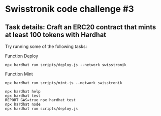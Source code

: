 # Swisstronik code challenge #3

## Task details: Craft an ERC20 contract that mints at least 100 tokens with Hardhat

Try running some of the following tasks:

Function Deploy
```
npx hardhat run scripts/deploy.js --network swisstronik
```

Function Mint
```
npx hardhat run scripts/mint.js --network swisstronik
```

```shell
npx hardhat help
npx hardhat test
REPORT_GAS=true npx hardhat test
npx hardhat node
npx hardhat run scripts/deploy.js
```
